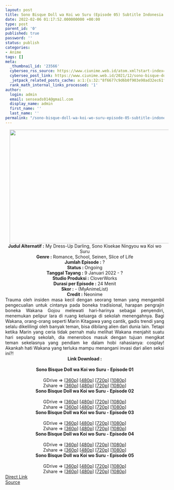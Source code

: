 ```yaml
---
layout: post
title: Sono Bisque Doll wa Koi wo Suru (Episode 05) Subtitle Indonesia
date: 2022-02-06 01:17:52.000000000 +00:00
type: post
parent_id: '0'
published: true
password: ''
status: publish
categories:
- Anime
tags: []
meta:
  _thumbnail_id: '23566'
  cyberseo_rss_source: https://www.ciunime.web.id/atom.xml?start-index=1
  cyberseo_post_link: https://www.ciunime.web.id/2021/12/sono-bisque-doll-wa-koi-wo-suru.html
  _jetpack_related_posts_cache: a:1:{s:32:"8f6677c9d6b0f903e98ad32ec61f8deb";a:2:{s:7:"expires";i:1663283151;s:7:"payload";a:3:{i:0;a:1:{s:2:"id";i:24952;}i:1;a:1:{s:2:"id";i:25050;}i:2;a:1:{s:2:"id";i:25107;}}}}
  rank_math_internal_links_processed: '1'
author:
  login: admin
  email: senseads014@gmail.com
  display_name: admin
  first_name: ''
  last_name: ''
permalink: "/sono-bisque-doll-wa-koi-wo-suru-episode-05-subtitle-indonesia/"
---
```

<div class="separator" style="clear: both; text-align: center;"><a href="https://blogger.googleusercontent.com/img/a/AVvXsEhmCkuNynpqOGlggYCnkObxjZauLAr4zi0LTXBzJ8NPepDu5iuqPKFqR1tRb864C-k4rNI_fWC-Ac4IkefkO12tNgij426akDctrRH1yLyv8yHhvJFpE8YwP9ADyEqs6ZBP-EFyW4SXma77vS1f2zlICLxcYJaXAvXtQzEq6Oq6PX3U2P67FB1G7XTN=s1280" style="margin-left: 1em; margin-right: 1em;"><img border="0" data-original-height="720" data-original-width="1280" height="360" src="{{ site.baseurl }}/assets/2022/02/AVvXsEhmCkuNynpqOGlggYCnkObxjZauLAr4zi0LTXBzJ8NPepDu5iuqPKFqR1tRb864C-k4rNI_fWC-Ac4IkefkO12tNgij426akDctrRH1yLyv8yHhvJFpE8YwP9ADyEqs6ZBP-EFyW4SXma77vS1f2zlICLxcYJaXAvXtQzEq6Oq6PX3U2P67FB1G7XTN=w640-h360" width="640" /></a></div>
<div class="separator" style="clear: both; text-align: center;"></div>
<div style="text-align: center;"><b>Judul</b><b><b> Alternatif</b> :</b> My Dress-Up Darling, Sono Kisekae Ningyou wa Koi wo Suru</div>
<div style="text-align: center;"><b><b>Genre :</b></b> Romance, School, Seinen, Slice of Life</div>
<div style="text-align: center;"><b>Jumlah Episode :</b> ?<br /><b>Status :&nbsp;</b>Ongoing<br /><b>Tanggal Tayang :</b> 9 Januari 2022 - ?<br /><b>Studio Produksi :</b>&nbsp;CloverWorks<br /><b>Durasi per Episode :</b> 24 Menit</div>
<div style="text-align: center;"><b>Skor :</b> - (MyAnimeList)</div>
<div style="text-align: center;"><b>Credit :</b>&nbsp;Neonime</div>
<div style="text-align: center;"></div>
<div style="text-align: justify;">Trauma oleh insiden masa kecil dengan seorang teman yang mengambil pengecualian untuk cintanya pada boneka tradisional, harapan pengrajin boneka Wakana Gojou melewati hari-harinya sebagai penyendiri, menemukan pelipur lara di ruang keluarga di sekolah menengahnya. Bagi Wakana, orang-orang seperti Marin Kitagawa yang cantik, gadis trendi yang selalu dikelilingi oleh banyak teman, bisa dibilang alien dari dunia lain. Tetapi ketika Marin yang ceria tidak pernah malu melihat Wakana menjahit suatu hari sepulang sekolah, dia menerobos masuk dengan tujuan mengikat teman sekelasnya yang pendiam ke dalam hobi rahasianya: cosplay! Akankah hati Wakana yang terluka mampu menangani invasi dari alien seksi ini?!</div>
<div style="text-align: justify;"></div>
<div style="text-align: justify;"></div>
<div style="text-align: center;">
<div style="text-align: center;">
<div style="text-align: left;">
<div style="text-align: center;"><b>Link Download :</b></div>
<div style="text-align: center;"><b><br /></b></div>
<div style="text-align: center;"><span style="text-align: left;"><b>Sono Bisque Doll wa Koi wo Suru&nbsp;</b></span><b>- Episode 01</b></div>
<div style="text-align: center;"><b><br /></b></div>
<div style="text-align: center;">GDrive =&gt; [<a href="https://acefile.co/f/64757653/sbdwk-1-360p-samehadaku-care-mp4" target="_blank" rel="noopener">360p</a>] [<a href="https://acefile.co/f/64757659/sbdwk-1-480p-samehadaku-care-mp4" target="_blank" rel="noopener">480p</a>] [<a href="https://acefile.co/f/64758162/sbdwk-1-mp4hd-samehadaku-care-mp4" target="_blank" rel="noopener">720p</a>] [<a href="https://acefile.co/f/64758458/sbdwk-1-fullhd-samehadaku-care-mp4" target="_blank" rel="noopener">1080p</a>]</div>
<div style="text-align: center;">Zshare =&gt; [<a href="https://www48.zippyshare.com/v/fvo9SomB/file.html" target="_blank" rel="noopener">360p</a>] [<a href="https://www48.zippyshare.com/v/l1bYbXo1/file.html" target="_blank" rel="noopener">480p</a>] [<a href="https://www48.zippyshare.com/v/FrrIAWDH/file.html" target="_blank" rel="noopener">720p</a>] [<a href="https://www23.zippyshare.com/v/nHUr7T2v/file.html" target="_blank" rel="noopener">1080p</a>]</div>
<div style="text-align: center;"></div>
<div style="text-align: center;">
<div><span style="text-align: left;"><b>Sono Bisque Doll wa Koi wo Suru&nbsp;</b></span><b>- Episode 02</b></div>
<div><b><br /></b></div>
<div>GDrive =&gt; [<a href="https://www.mp4upload.com/zxz9q5ynbn46" target="_blank" rel="noopener">360p</a>] [<a href="https://acefile.co/f/65386745/neonime_sbdwk-2-480p-zip" target="_blank" rel="noopener">480p</a>] [<a href="https://acefile.co/f/65387078/neonime_sbdwk-2-720p-zip" target="_blank" rel="noopener">720p</a>] [<a href="https://acefile.co/f/65387498/neonime_sbdwk-2-1080p-zip" target="_blank" rel="noopener">1080p</a>]</div>
<div>Zshare =&gt; [<a href="https://www39.zippyshare.com/v/746tiqNg/file.html" target="_blank" rel="noopener">360p</a>] [<a href="https://www75.zippyshare.com/v/hAoedlai/file.html" target="_blank" rel="noopener">480p</a>] [<a href="https://www24.zippyshare.com/v/9EPL0cb6/file.html" target="_blank" rel="noopener">720p</a>] [<a href="https://www11.zippyshare.com/v/wooXQ6Dn/file.html" target="_blank" rel="noopener">1080p</a>]</div>
<div></div>
<div>
<div><span style="text-align: left;"><b>Sono Bisque Doll wa Koi wo Suru&nbsp;</b></span><b>- Episode 03</b></div>
<div><b><br /></b></div>
<div>GDrive =&gt; [<a href="https://acefile.co/f/66002844/sbdwk-3-360p-samehadaku-care-mp4" target="_blank" rel="noopener">360p</a>] [<a href="https://acefile.co/f/66003604/neonime_sbdwk-3-480p-zip" target="_blank" rel="noopener">480p</a>] [<a href="https://acefile.co/f/66003856/neonime_sbdwk-3-720p-zip" target="_blank" rel="noopener">720p</a>] [<a href="https://acefile.co/f/66004217/neonime_sbdwk-3-1080p-zip" target="_blank" rel="noopener">1080p</a>]</div>
<div>Zshare =&gt; [<a href="https://www67.zippyshare.com/v/8iVxrXZs/file.html" target="_blank" rel="noopener">360p</a>] [<a href="https://www63.zippyshare.com/v/eJlcdFwT/file.html" target="_blank" rel="noopener">480p</a>] [<a href="https://www120.zippyshare.com/v/n9IpmFrs/file.html" target="_blank" rel="noopener">720p</a>] [<a href="https://www74.zippyshare.com/v/LwLvRJGt/file.html" target="_blank" rel="noopener">1080p</a>]</div>
</div>
<div></div>
<div>
<div><span style="text-align: left;"><b>Sono Bisque Doll wa Koi wo Suru&nbsp;</b></span><b>- Episode 04</b></div>
<div><b><br /></b></div>
<div>GDrive =&gt; [<a href="https://acefile.co/f/66602231/sbdwk-4-360p-samehadaku-care-mp4" target="_blank" rel="noopener">360p</a>] [<a href="https://acefile.co/f/66603251/neonime_sbdwk-4-480p-zip" target="_blank" rel="noopener">480p</a>] [<a href="https://acefile.co/f/66603500/neonime_sbdwk-4-720p-zip" target="_blank" rel="noopener">720p</a>] [<a href="https://acefile.co/f/66603763/neonime_sbdwk-4-1080p-zip" target="_blank" rel="noopener">1080p</a>]</div>
<div>Zshare =&gt; [<a href="https://www48.zippyshare.com/v/RWXUw5xP/file.html" target="_blank" rel="noopener">360p</a>] [<a href="https://www9.zippyshare.com/v/UPNXlRuM/file.html" target="_blank" rel="noopener">480p</a>] [<a href="https://www37.zippyshare.com/v/bEPwM2W1/file.html" target="_blank" rel="noopener">720p</a>] [<a href="https://www62.zippyshare.com/v/WkmDfP0Z/file.html" target="_blank" rel="noopener">1080p</a>]</div>
</div>
<div></div>
<div>
<div><span style="text-align: left;"><b>Sono Bisque Doll wa Koi wo Suru&nbsp;</b></span><b>- Episode 05</b></div>
<div><b><br /></b></div>
<div>GDrive =&gt; [<a href="http://www.solidfiles.com/v/pdnjmqQPzM3MG" target="_blank" rel="noopener">360p</a>] [<a href="https://acefile.co/f/67201048/neonime_sbdwk-5-480p-zip" target="_blank" rel="noopener">480p</a>] [<a href="https://acefile.co/f/67201306/neonime_sbdwk-5-720p-zip" target="_blank" rel="noopener">720p</a>] [<a href="https://acefile.co/f/67201691/neonime_sbdwk-5-1080p-zip" target="_blank" rel="noopener">1080p</a>]</div>
<div>Zshare =&gt; [<a href="https://www27.zippyshare.com/v/NXlHG0jo/file.html" target="_blank" rel="noopener">360p</a>] [<a href="https://www23.zippyshare.com/v/B4sXyLWz/file.html" target="_blank" rel="noopener">480p</a>] [<a href="https://www29.zippyshare.com/v/YCu2KYKR/file.html" target="_blank" rel="noopener">720p</a>] [<a href="https://www95.zippyshare.com/v/WzJZ5SjY/file.html" target="_blank" rel="noopener">1080p</a>]</div>
</div>
</div>
</div>
</div>
</div>
<link rel="stylesheet" href="https://cdnjs.cloudflare.com/ajax/libs/font-awesome/4.7.0/css/font-awesome.min.css" />
<div class="divbtn"> <a href="https://handymansurrender.com/fihup8buzv?key=94550f7ce39444073321dde3b8782f97" class="btn"><i class="fa fa-download"></i> Direct Link</a> <br /><a href="https://www.ciunime.web.id/2021/12/sono-bisque-doll-wa-koi-wo-suru.html">Source</a> </div>
